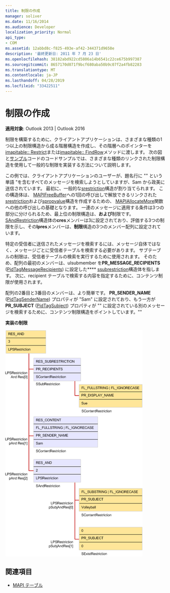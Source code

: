 ```yaml
---
title: 制限の作成
manager: soliver
ms.date: 11/16/2014
ms.audience: Developer
localization_priority: Normal
api_type:
- COM
ms.assetid: 12abbd8c-f825-493e-af42-344371d9658e
description: '最終更新日: 2011 年 7 月 23 日'
ms.openlocfilehash: 38182abd922cd5806a14b6541c22ce675b997387
ms.sourcegitcommit: 8657170d071f9bcf680aba50b9c07f2a4fb82283
ms.translationtype: MT
ms.contentlocale: ja-JP
ms.lasthandoff: 04/28/2019
ms.locfileid: "33422511"
---
```

# <a name="building-a-restriction"></a>制限の作成

**適用対象**: Outlook 2013 | Outlook 2016 
  
制限を構築するために、クライアントアプリケーションは、さまざまな種類の1つ以上の制限構造から成る階層構造を作成し、その階層へのポインターを[imapitable:: Restrict](imapitable-restrict.md)または[imapitable:: FindRow](imapitable-findrow.md)メソッドに渡します。 次の図と[サンプル](sample-restriction-code.md)コードのコードサンプルでは、さまざまな種類のリンクされた制限構造を使用して一般的な制限を実装する方法について説明します。 

この例では、クライアントアプリケーションのユーザーが、題名行に "" という単語 "を含むすべてのメッセージを検索しようとしていますが、Sam から政美に送信されています。 最初に、一般的な[srestriction](srestriction.md)構造が割り当てられます。 この構造体は、 [MAPIFreeBuffer](mapifreebuffer.md)への1回の呼び出しで解放できるリンクされた[srestriction](srestriction.md)および[spropvalue](spropvalue.md)構造を作成するための、 [MAPIAllocateMore](mapiallocatemore.md)関数への他の呼び出しの基礎となります。 一連のメッセージに適用する条件は3つの部分に分けられるため、最上位の制限構造は、**および**制限です。 [SAndRestriction](sandrestriction.md)構造体の**cres**メンバーは3に設定されており、評価する3つの制限を示し、その**lpres**メンバーは、**制限**構造の3つのメンバー配列に設定されています。 
  
特定の受信者に送信されたメッセージを検索するには、メッセージ自体ではなく、メッセージごとに受信者テーブルを検索する必要があります。 サブテーブルの制限は、受信者テーブルの検索を実行するために使用されます。 そのため、配列の最初のメンバーは、ulsubmember を**PR_MESSAGE_RECIPIENTS** ([PidTagMessageRecipients](pidtagmessagerecipients-canonical-property.md)) に設定した**** [ssubrestriction](ssubrestriction.md)構造体を指します。 次に、recipient テーブルで検索する内容を指定するために、コンテンツ制限が使用されます。 
  
配列の2番目と3番目のメンバーは、より簡単です。 **PR_SENDER_NAME** ([PidTagSenderName](pidtagsendername-canonical-property.md)) プロパティが "Sam" に設定されており、もう一方が**PR_SUBJECT** ([PidTagSubject](pidtagsubject-canonical-property.md)) プロパティが "" に設定されている別のメッセージを検索するために、コンテンツ制限構造をポイントしています。""
  
**実装の制限**
  
![制限の実装](media/amapi_61.gif "制限の実装")
  
## <a name="see-also"></a>関連項目

- [MAPI テーブル](mapi-tables.md)

